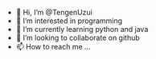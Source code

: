 - 👋 Hi, I’m @TengenUzui
- 👀 I’m interested in programming
- 🌱 I’m currently learning python and java
- 💞️ I’m looking to collaborate on github
- 📫 How to reach me ...

<!---
TengenUzui0021/TengenUzui0021 is a ✨ special ✨ repository because its `README.md` (this file) appears on your GitHub profile.
You can click the Preview link to take a look at your changes.
--->
